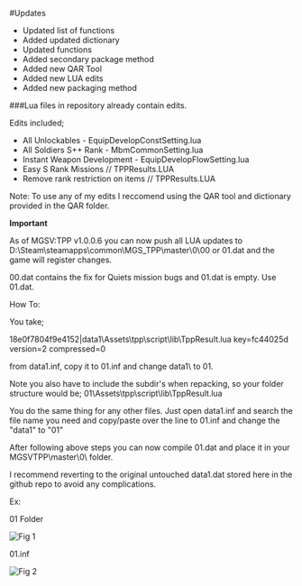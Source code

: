 #Updates

* Updated list of functions
* Added updated dictionary
* Updated functions
* Added secondary package method
* Added new QAR Tool
* Added new LUA edits
* Added new packaging method

###Lua files in repository already contain edits.

Edits included;
* All Unlockables - EquipDevelopConstSetting.lua
* All Soldiers S++ Rank - MbmCommonSetting.lua
* Instant Weapon Development - EquipDevelopFlowSetting.lua
* Easy S Rank Missions // TPPResults.LUA
* Remove rank restriction on items // TPPResults.LUA

Note: To use any of my edits I reccomend using the QAR tool and dictionary provided in the QAR folder.

**Important**

As of MGSV:TPP v1.0.0.6 you can now push all LUA updates to D:\Steam\steamapps\common\MGS_TPP\master\0\00 or 01.dat and the game will register changes.

00.dat contains the fix for Quiets mission bugs and 01.dat is empty. Use 01.dat.

How To:

You take; 

18e0f7804f9e4152|data1\Assets\tpp\script\lib\TppResult.lua key=fc44025d version=2 compressed=0 

from data1.inf, copy it to 01.inf and change data1\ to 01\. 

Note you also have to include the subdir's when repacking, so your folder structure would be; 01\Assets\tpp\script\lib\TppResult.lua 

You do the same thing for any other files. Just open data1.inf and search the file name you need and copy/paste over the line to 01.inf and change the "data1\" to "01\"

After following above steps you can now compile 01.dat and place it in your MGSVTPP\master\0\ folder. 

I recommend reverting to the original untouched data1.dat stored here in the github repo to avoid any complications.

Ex:

01 Folder

![Fig 1](http://puu.sh/kbxW1/92c2cefb24.png)

01.inf

![Fig 2](http://puu.sh/kby4t/64454d427e.png)
